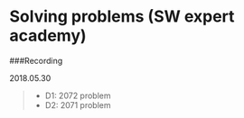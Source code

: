 # Solving problems (SW expert academy)

###Recording

2018.05.30
>- D1: 2072 problem
>- D2: 2071 problem
